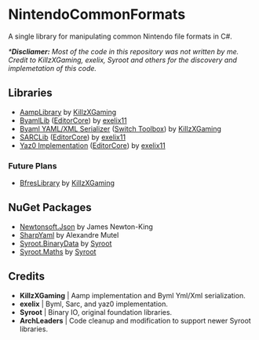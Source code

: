# NintendoCommonFormats

A single library for manipulating common Nintendo file formats in C#.

_***Discliamer:** Most of the code in this repository was not written by me._<br>
_Credit to KillzXGaming, exelix, Syroot and others for the discovery and implemetation of this code._

## Libraries

- [AampLibrary](https://github.com/KillzXGaming/AampLibrary) by [KillzXGaming](https://github.com/KillzXGaming)
- [ByamlLib](https://github.com/exelix11/EditorCore/tree/master/FileFormatPlugins/ByamlLib) ([EditorCore](https://github.com/exelix11/EditorCore)) by [exelix11](https://github.com/exelix11)
- [Byaml YAML/XML Serializer](https://github.com/KillzXGaming/Switch-Toolbox/blob/master/File_Format_Library/FileFormats/Byaml) ([Switch Toolbox](https://github.com/KillzXGaming/Switch-Toolbox)) by [KillzXGaming](https://github.com/KillzXGaming)
- [SARCLib](https://github.com/exelix11/EditorCore/tree/master/FileFormatPlugins/SARCLib) ([EditorCore](https://github.com/exelix11/EditorCore)) by [exelix11](https://github.com/exelix11)
- [Yaz0 Implementation](https://github.com/exelix11/EditorCore/blob/master/FileFormatPlugins/SARCLib/Sarc/Yaz0Compression.cs) ([EditorCore](https://github.com/exelix11/EditorCore)) by [exelix11](https://github.com/exelix11)

### Future Plans

- [BfresLibrary](https://github.com/KillzXGaming/BfresLibrary) by [KillzXGaming](https://github.com/KillzXGaming)

## NuGet Packages

- [Newtonsoft.Json](https://www.newtonsoft.com/json) by James Newton-King
- [SharpYaml](https://github.com/xoofx/SharpYaml) by Alexandre Mutel
- [Syroot.BinaryData](https://gitlab.com/Syroot/BinaryData) by [Syroot](https://gitlab.com/Syroot)
- [Syroot.Maths](https://gitlab.com/Syroot/Maths) by [Syroot](https://gitlab.com/Syroot)

## Credits

- **KillzXGaming** | Aamp implementation and Byml Yml/Xml serialization.
- **exelix** | Byml, Sarc, and yaz0 implementation.
- **Syroot** | Binary IO, original foundation libraries.
- **ArchLeaders** | Code cleanup and modification to support newer Syroot libraries.
